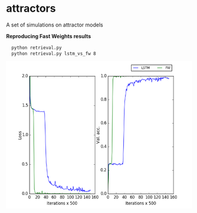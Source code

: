 # attractors
A set of simulations on attractor models

**Reproducing Fast Weights results**

      python retrieval.py
      python retrieval.py lstm_vs_fw 8

<img src="repro_fw/outputs/seqlen-8.png" width="650" height="400" />
